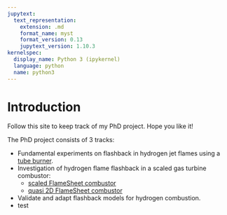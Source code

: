 ```yaml
---
jupytext:
  text_representation:
    extension: .md
    format_name: myst
    format_version: 0.13
    jupytext_version: 1.10.3
kernelspec:
  display_name: Python 3 (ipykernel)
  language: python
  name: python3
---
```


# Introduction

Follow this site to keep track of my PhD project. Hope you like it! <br>

The PhD project consists of 3 tracks:
* Fundamental experiments on flashback in hydrogen jet flames using a [tube burner](projects/combustor_tube/experiment_1.md).
* Investigation of hydrogen flame flashback in a scaled gas turbine combustor:
  * [scaled FlameSheet combustor](projects/combustor_flamesheet_cyl/experiment_2.md)
  * [quasi 2D FlameSheet combustor](projects/combustor_flamesheet_2d/experiment_3.md)
* Validate and adapt flashback models for hydrogen combustion.
* test



